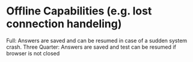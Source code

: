 # Offline Capabilities (e.g. lost connection handeling)

Full: Answers are saved and can be resumed in case of a sudden system crash.
Three Quarter: Answers are saved and test can be resumed if browser is not closed